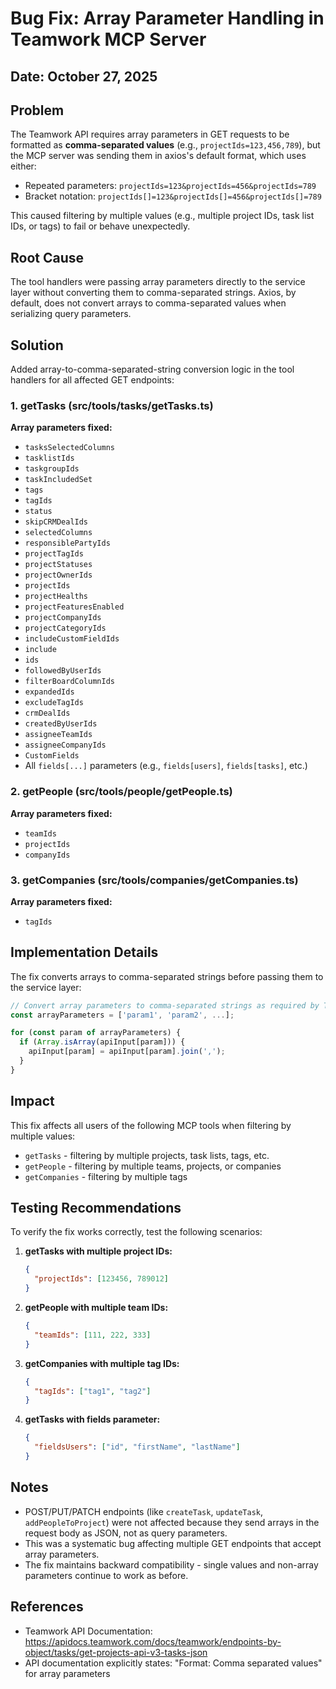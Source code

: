 # Bug Fix: Array Parameter Handling in Teamwork MCP Server

## Date: October 27, 2025

## Problem

The Teamwork API requires array parameters in GET requests to be formatted as **comma-separated values** (e.g., `projectIds=123,456,789`), but the MCP server was sending them in axios's default format, which uses either:

- Repeated parameters: `projectIds=123&projectIds=456&projectIds=789`
- Bracket notation: `projectIds[]=123&projectIds[]=456&projectIds[]=789`

This caused filtering by multiple values (e.g., multiple project IDs, task list IDs, or tags) to fail or behave unexpectedly.

## Root Cause

The tool handlers were passing array parameters directly to the service layer without converting them to comma-separated strings. Axios, by default, does not convert arrays to comma-separated values when serializing query parameters.

## Solution

Added array-to-comma-separated-string conversion logic in the tool handlers for all affected GET endpoints:

### 1. getTasks (src/tools/tasks/getTasks.ts)

**Array parameters fixed:**

- `tasksSelectedColumns`
- `tasklistIds`
- `taskgroupIds`
- `taskIncludedSet`
- `tags`
- `tagIds`
- `status`
- `skipCRMDealIds`
- `selectedColumns`
- `responsiblePartyIds`
- `projectTagIds`
- `projectStatuses`
- `projectOwnerIds`
- `projectIds`
- `projectHealths`
- `projectFeaturesEnabled`
- `projectCompanyIds`
- `projectCategoryIds`
- `includeCustomFieldIds`
- `include`
- `ids`
- `followedByUserIds`
- `filterBoardColumnIds`
- `expandedIds`
- `excludeTagIds`
- `crmDealIds`
- `createdByUserIds`
- `assigneeTeamIds`
- `assigneeCompanyIds`
- `CustomFields`
- All `fields[...]` parameters (e.g., `fields[users]`, `fields[tasks]`, etc.)

### 2. getPeople (src/tools/people/getPeople.ts)

**Array parameters fixed:**

- `teamIds`
- `projectIds`
- `companyIds`

### 3. getCompanies (src/tools/companies/getCompanies.ts)

**Array parameters fixed:**

- `tagIds`

## Implementation Details

The fix converts arrays to comma-separated strings before passing them to the service layer:

```typescript
// Convert array parameters to comma-separated strings as required by Teamwork API
const arrayParameters = ['param1', 'param2', ...];

for (const param of arrayParameters) {
  if (Array.isArray(apiInput[param])) {
    apiInput[param] = apiInput[param].join(',');
  }
}
```

## Impact

This fix affects all users of the following MCP tools when filtering by multiple values:

- `getTasks` - filtering by multiple projects, task lists, tags, etc.
- `getPeople` - filtering by multiple teams, projects, or companies
- `getCompanies` - filtering by multiple tags

## Testing Recommendations

To verify the fix works correctly, test the following scenarios:

1. **getTasks with multiple project IDs:**

   ```json
   {
     "projectIds": [123456, 789012]
   }
   ```

2. **getPeople with multiple team IDs:**

   ```json
   {
     "teamIds": [111, 222, 333]
   }
   ```

3. **getCompanies with multiple tag IDs:**

   ```json
   {
     "tagIds": ["tag1", "tag2"]
   }
   ```

4. **getTasks with fields parameter:**
   ```json
   {
     "fieldsUsers": ["id", "firstName", "lastName"]
   }
   ```

## Notes

- POST/PUT/PATCH endpoints (like `createTask`, `updateTask`, `addPeopleToProject`) were not affected because they send arrays in the request body as JSON, not as query parameters.
- This was a systematic bug affecting multiple GET endpoints that accept array parameters.
- The fix maintains backward compatibility - single values and non-array parameters continue to work as before.

## References

- Teamwork API Documentation: https://apidocs.teamwork.com/docs/teamwork/endpoints-by-object/tasks/get-projects-api-v3-tasks-json
- API documentation explicitly states: "Format: Comma separated values" for array parameters


